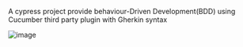A cypress project provide behaviour-Driven Development(BDD) using Cucumber third party plugin with Gherkin syntax  



![image](https://github.com/MohammadAlqam/Foothill_Task/assets/88941388/9f35b4f4-6fb6-49e5-999c-784f52b8b05a)
